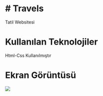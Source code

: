<h1># Travels</h1>

Tatil Websitesi

<h1>Kullanılan Teknolojiler</h1>

Html-Css Kullanılmıştır

<h1>Ekran Görüntüsü</h1>

![](travels.gif.gif)

